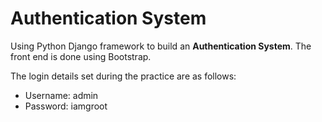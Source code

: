 # Authentication System

Using Python Django framework to build an **Authentication System**.
The front end is done using Bootstrap.

The login details set during the practice are as follows:
* Username: admin
* Password: iamgroot

